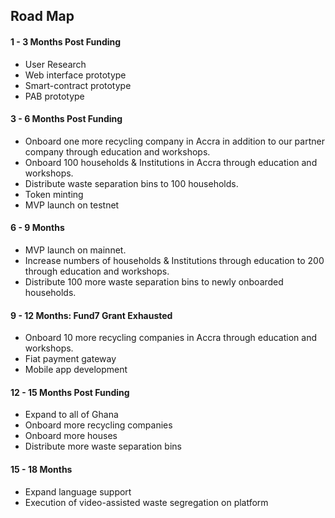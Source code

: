 ## Road Map

#### 1 - 3 Months Post Funding

* User Research
* Web interface prototype
* Smart-contract prototype
* PAB prototype
 
#### 3 - 6 Months Post Funding

* Onboard one more recycling company in Accra in addition to our partner company through education and workshops.
* Onboard 100 households & Institutions in Accra through education and workshops.
* Distribute waste separation bins to 100 households.
* Token minting
* MVP launch on testnet
 
#### 6 - 9 Months

* MVP launch on mainnet.
* Increase numbers of households & Institutions through education to 200 through education and workshops.
* Distribute 100 more waste separation bins to newly onboarded households.
 
#### 9 - 12 Months: Fund7 Grant Exhausted

* Onboard 10 more recycling companies in Accra through education and workshops. 
* Fiat payment gateway
* Mobile app development
 
#### 12 - 15 Months Post Funding

* Expand to all of Ghana
* Onboard more recycling companies
* Onboard more houses
* Distribute more waste separation bins
 
#### 15 - 18 Months

* Expand language support
* Execution of video-assisted waste segregation on platform
